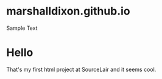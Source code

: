 # marshalldixon.github.io
Sample Text
<!doctype html>
<html>
    <head>
        <meta charset="utf8" />
        <title></title>
    </head>
    <body>
        <h1>Hello</h1>
        <p>That's my first html project at SourceLair and it seems cool.</p>
    </body>
</html>
